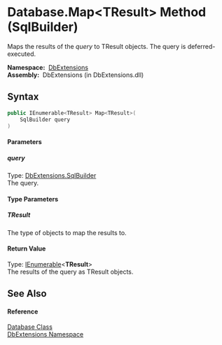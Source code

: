 Database.Map&lt;TResult> Method (SqlBuilder)
============================================
Maps the results of the *query* to TResult objects. The query is deferred-executed.

  **Namespace:**  [DbExtensions][1]  
  **Assembly:**  DbExtensions (in DbExtensions.dll)

Syntax
------

```csharp
public IEnumerable<TResult> Map<TResult>(
	SqlBuilder query
)

```

#### Parameters

##### *query*
Type: [DbExtensions.SqlBuilder][2]  
The query.

#### Type Parameters

##### *TResult*
The type of objects to map the results to.

#### Return Value
Type: [IEnumerable][3]&lt;**TResult**>  
The results of the query as TResult objects.

See Also
--------

#### Reference
[Database Class][4]  
[DbExtensions Namespace][1]  

[1]: ../README.md
[2]: ../SqlBuilder/README.md
[3]: http://msdn.microsoft.com/en-us/library/9eekhta0
[4]: README.md